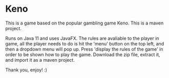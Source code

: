 # Keno
This is a game based on the popular gambling game Keno. This is a maven project.

Runs on Java 11 and uses JavaFX. The rules are avaliable to the player in game, all the player needs to do is hit the 'menu' button on the top left, and then a dropdown menu will pop up. Press 'display the rules of the game' in order to be shown how to play the game.
Download the zip file, extract it, and import it as a maven project.

Thank you, enjoy! :)
